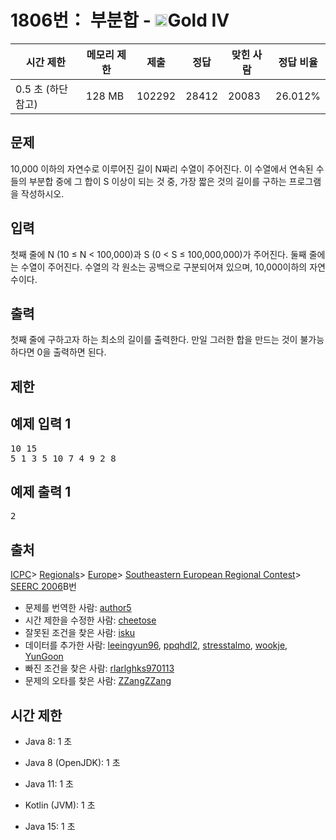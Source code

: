 # 1806번： 부분합 - <img src="https://static.solved.ac/tier_small/12.svg" style="height:20px" />Gold IV


| 시간 제한 | 메모리 제한 | 제출 | 정답 | 맞힌 사람 | 정답 비율 |
| --- | --- | --- | --- | --- | --- |
| 0.5 초  (하단 참고) | 128 MB | 102292 | 28412 | 20083 | 26.012% |


## 문제


10,000 이하의 자연수로 이루어진 길이 N짜리 수열이 주어진다. 이 수열에서 연속된 수들의 부분합 중에 그 합이 S 이상이 되는 것 중, 가장 짧은 것의 길이를 구하는 프로그램을 작성하시오.




## 입력


첫째 줄에 N (10 ≤ N < 100,000)과 S (0 < S ≤ 100,000,000)가 주어진다. 둘째 줄에는 수열이 주어진다. 수열의 각 원소는 공백으로 구분되어져 있으며, 10,000이하의 자연수이다.




## 출력


첫째 줄에 구하고자 하는 최소의 길이를 출력한다. 만일 그러한 합을 만드는 것이 불가능하다면 0을 출력하면 된다.




## 제한




## 예제 입력 1


<pre>10 15
5 1 3 5 10 7 4 9 2 8
</pre>


## 예제 출력 1


<pre>2
</pre>






## 출처


[ICPC](/category/1)> [Regionals](/category/7)> [Europe](/category/10)> [Southeastern European Regional Contest](/category/12)> [SEERC 2006](/category/detail/28)B번
- 문제를 번역한 사람: [author5](/user/author5)
- 시간 제한을 수정한 사람: [cheetose](/user/cheetose)
- 잘못된 조건을 찾은 사람: [isku](/user/isku)
- 데이터를 추가한 사람: [leeingyun96](/user/leeingyun96), [ppqhdl2](/user/ppqhdl2), [stresstalmo](/user/stresstalmo), [wookje](/user/wookje), [YunGoon](/user/YunGoon)
- 빠진 조건을 찾은 사람: [rlarlghks970113](/user/rlarlghks970113)
- 문제의 오타를 찾은 사람: [ZZangZZang](/user/ZZangZZang)



## 시간 제한


- Java 8: 1 초

- Java 8 (OpenJDK): 1 초

- Java 11: 1 초

- Kotlin (JVM): 1 초

- Java 15: 1 초





